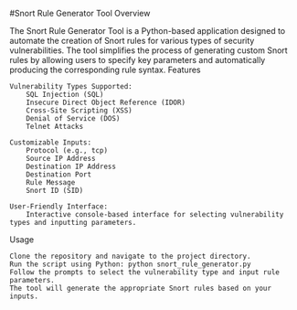 #Snort Rule Generator Tool
Overview

The Snort Rule Generator Tool is a Python-based application designed to automate the creation of Snort rules for various types of security vulnerabilities. The tool simplifies the process of generating custom Snort rules by allowing users to specify key parameters and automatically producing the corresponding rule syntax.
Features

    Vulnerability Types Supported:
        SQL Injection (SQL)
        Insecure Direct Object Reference (IDOR)
        Cross-Site Scripting (XSS)
        Denial of Service (DOS)
        Telnet Attacks

    Customizable Inputs:
        Protocol (e.g., tcp)
        Source IP Address
        Destination IP Address
        Destination Port
        Rule Message
        Snort ID (SID)

    User-Friendly Interface:
        Interactive console-based interface for selecting vulnerability types and inputting parameters.

Usage

    Clone the repository and navigate to the project directory.
    Run the script using Python: python snort_rule_generator.py
    Follow the prompts to select the vulnerability type and input rule parameters.
    The tool will generate the appropriate Snort rules based on your inputs.
